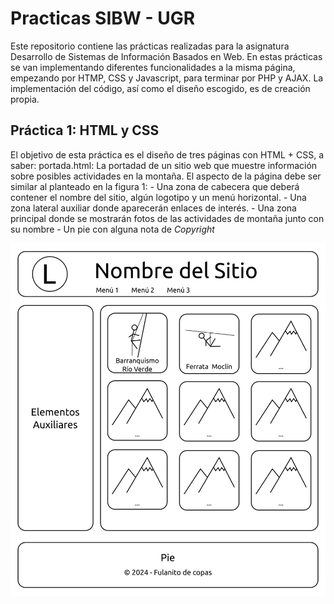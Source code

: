 # Practicas SIBW - UGR
Este repositorio contiene las prácticas realizadas para la asignatura Desarrollo de Sistemas de Información Basados en Web. En estas prácticas se van implementando diferentes funcionalidades a la misma página, empezando por HTMP, CSS y Javascript, para terminar por PHP y AJAX. La implementación del código, así como el diseño escogido, es de creación propia.

## Práctica 1: HTML y CSS
El objetivo de esta práctica es el diseño de tres páginas con HTML + CSS, a saber:
    portada.html: La portadad de un sitio web que muestre información sobre posibles actividades en la montaña. El aspecto de la página debe ser similar al planteado en la figura 1:
        - Una zona de cabecera que deberá contener el nombre del sitio, algún logotipo y un menú horizontal.
        - Una zona lateral auxiliar donde aparecerán enlaces de interés.
        - Una zona principal donde se mostrarán fotos de las actividades de montaña junto con su nombre
        - Un pie con alguna nota de _Copyright_


![Figura 1](https://github.com/carmenxufdz/SIBW_UGR/blob/main/P1/esquema.jpg)
